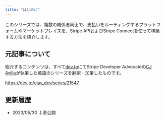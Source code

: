 ```yaml
---
title: "はじめに"
---
```


このシリーズでは、複数の関係者同士で、支払いをルーティングするプラットフォームやマーケットプレイスを、Stripe APIおよびStripe Connectを使って構築する方法を紹介します。


## 元記事について

紹介するコンテンツは、すべて[dev.to](https://dev.to)にてStripe Developer Advocateの[CJ Avilla](https://www.cjav.dev/)が執筆した英語のシリーズを翻訳・加筆したものです。

https://dev.to/cjav_dev/series/21547


## 更新履歴

- 2023/05/30 １章公開